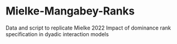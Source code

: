 # Mielke-Mangabey-Ranks
 Data and script to replicate Mielke 2022 Impact of dominance rank specification in dyadic interaction models
